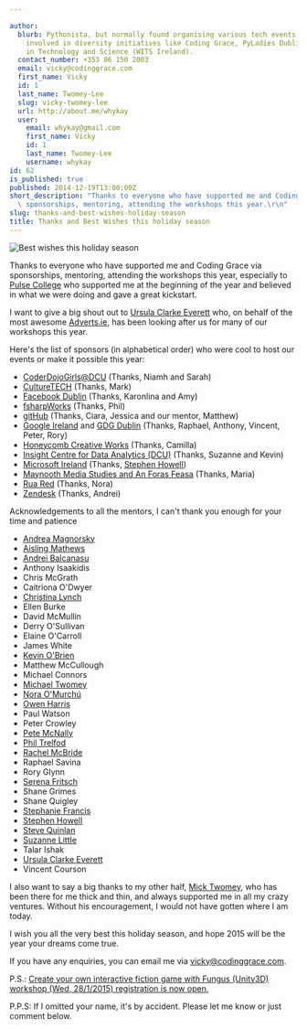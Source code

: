 ```yaml
---

author:
  blurb: Pythonista, but normally found organising various tech events, and now heavily
    involved in diversity initiatives like Coding Grace, PyLadies Dublin, and Women
    in Technology and Science (WITS Ireland).
  contact_number: +353 86 150 2003
  email: vicky@codinggrace.com
  first_name: Vicky
  id: 1
  last_name: Twomey-Lee
  slug: vicky-twomey-lee
  url: http://about.me/whykay
  user:
    email: whykay@gmail.com
    first_name: Vicky
    id: 1
    last_name: Twomey-Lee
    username: whykay
id: 62
is_published: true
published: 2014-12-19T13:00:00Z
short_description: "Thanks to everyone who have supported me and Coding Grace via\
  \ sponsorships, mentoring, attending the workshops this year.\r\n"
slug: thanks-and-best-wishes-holiday-season
title: Thanks and Best Wishes this holiday season
---
```


![Best wishes this holiday season](http://i.imgbox.com/yvpAdNah.png)

Thanks to everyone who have supported me and Coding Grace via sponsorships, mentoring, attending the workshops this year, especially to [Pulse College](http://www.pulsecollege.eu/) who supported me at the beginning of the year and believed in what we were doing and gave a great kickstart.

I want to give a big shout out to [Ursula Clarke Everett](https://twitter.com/tangentfairy) who, on behalf of the most awesome [Adverts.ie](http://www.adverts.ie/), has been looking after us for many of our workshops this year.

Here's the list of sponsors (in alphabetical order) who were cool to host our events or make it possible this year:

* [CoderDojoGirls@DCU](http://coderdojodcu.com/sessions/girls/) (Thanks, Niamh and Sarah)
* [CultureTECH](http://culturetech.co/) (Thanks, Mark)
* [Facebook Dublin](https://www.facebook.com/facebookdublin) (Thanks, Karonlina and Amy)
* [fsharpWorks](http://fsharpworks.com/) (Thanks, Phil)
* [gitHub](https://github.com) (Thanks, Ciara, Jessica and our mentor, Matthew)
* [Google Ireland](http://www.google.ie/about/careers/locations/dublin/) and [GDG Dublin](https://plus.google.com/100633195306202271076/posts) (Thanks, Raphael, Anthony, Vincent, Peter, Rory)
* [Honeycomb Creative Works](http://thehoneycomb.net/) (Thanks, Camilla)
* [Insight Centre for Data Analytics (DCU)](https://www.insight-centre.org/content/dublin-city-university) (Thanks, Suzanne and Kevin)
* [Microsoft Ireland](http://www.microsoft.com/en-ie/default.aspx) (Thanks, [Stephen Howell](https://twitter.com/saorog))
* [Maynooth Media Studies and An Foras Feasa](https://www.facebook.com/mediastudiesatnuim) (Thanks, Maria)
* [Rua Red](http://www.ruared.ie/) (Thanks, Nora)
* [Zendesk](https://www.zendesk.com) (Thanks, Andrei)

Acknowledgements to all the mentors, I can't thank you enough for your time and patience

* [Andrea Magnorsky](https://twitter.com/roundcrisis)
* [Aisling Mathews](https://twitter.com/bytesnbikes )
* [Andrei Balcanasu](https://www.linkedin.com/in/andreionut)
* Anthony Isaakidis
* Chris McGrath
* Caitriona O'Dwyer
* [Christina Lynch](https://twitter.com/xtinalynch)
* Ellen Burke
* David McMullin 
* Derry O'Sullivan
* Elaine O'Carroll
* James White
* [Kevin O'Brien](https://twitter.com/kobriendublin)
* Matthew McCullough
* Michael Connors
* [Michael Twomey](https://twitter.com/micktwomey)
* [Nora O'Murchú](https://twitter.com/norette)
* [Owen Harris](https://twitter.com/TheAllThing)
* Paul Watson
* Peter Crowley
* [Pete McNally](https://twitter.com/petesonearth)
* [Phil Trelfod]( https://twitter.com/ptrelford)
* [Rachel McBride](http://ie.linkedin.com/in/rachaelmcbride)
* Raphael Savina
* Rory Glynn
* [Serena Fritsch](https://www.linkedin.com/in/serenafritsch)
* Shane Grimes
* Shane Quigley
* [Stephanie Francis](https://twitter.com/cloudsteph)
* [Stephen Howell](https://twitter.com/saorog)
* [Steve Quinlan](http://ie.linkedin.com/in/stevewritescode)
* [Suzanne Little](http://insight-centre.org/users/suzanne-little)
* Talar Ishak
* [Ursula Clarke Everett](https://twitter.com/tangentfairy)
* Vincent Courson

I also want to say a big thanks to my other half, [Mick Twomey](https://twitter.com/micktwomey), who has been there for me thick and thin, and always supported me in all my crazy ventures. Without his encouragement, I would not have gotten where I am today.

I wish you all the very best this holiday season, and hope 2015 will be the year your dreams come true. 

If you have any enquiries, you can email me via <a href="mailto:vicky@codinggrace.com">vicky@codinggrace.com</a>.

P.S.: [Create your own interactive fiction game with Fungus (Unity3D) workshop (Wed, 28/1/2015) registration is now open.](http://www.codinggrace.com/events/interactive-fiction-fungus/39/)

P.P.S: If I omitted your name, it's by accident. Please let me know or just comment below.